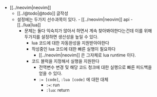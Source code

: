 - [[../neovim|neovim]]
	- [[../@todo|@todo]] 글작성
  - 설정에는 두가지 선수과목이 있다.
		- [[../neovim|neovim]] api
		- [[../lua|lua]]
	- 문제는 둘다 익숙치가 않아서 하면서 계속 찾아봐야한다는건데 이를 위해 두가지를 설정하면 생산성을 높일 수 있다.
		- lua 코드에 대한 자동완성을 지원받아야한다
		- 작성중인 lua 코드에 대한 빠른 실행이 필요하다
			- [[../neovim|neovim]] 은 그자체로 lua runtime 이다.
		- 코드 블럭을 지정해서 실행을 지원한다
			- 전역변수 변경 및 해당 코드 청크에 대한 실행으로 빠른 피드백을 얻을 수 있다.
			- `:= [code]`, `:lua [code]` 에 대한 대체
				- `:=`: run
				- `:lua`:  return
